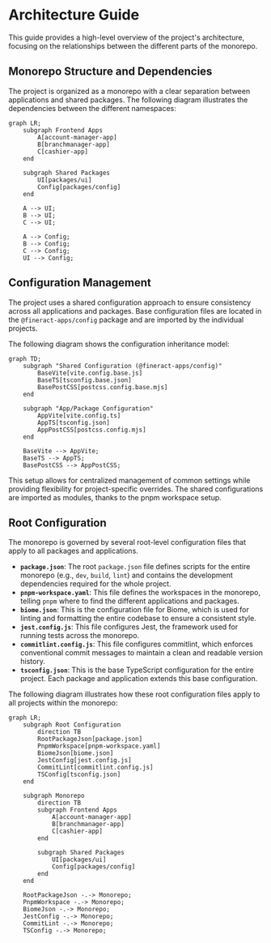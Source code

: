 # Architecture Guide

This guide provides a high-level overview of the project's architecture, focusing on the relationships between the different parts of the monorepo.

## Monorepo Structure and Dependencies

The project is organized as a monorepo with a clear separation between applications and shared packages. The following diagram illustrates the dependencies between the different namespaces:

```mermaid
graph LR;
    subgraph Frontend Apps
        A[account-manager-app]
        B[branchmanager-app]
        C[cashier-app]
    end

    subgraph Shared Packages
        UI[packages/ui]
        Config[packages/config]
    end

    A --> UI;
    B --> UI;
    C --> UI;

    A --> Config;
    B --> Config;
    C --> Config;
    UI --> Config;
```

## Configuration Management

The project uses a shared configuration approach to ensure consistency across all applications and packages. Base configuration files are located in the `@fineract-apps/config` package and are imported by the individual projects.

The following diagram shows the configuration inheritance model:

```mermaid
graph TD;
    subgraph "Shared Configuration (@fineract-apps/config)"
        BaseVite[vite.config.base.js]
        BaseTS[tsconfig.base.json]
        BasePostCSS[postcss.config.base.mjs]
    end

    subgraph "App/Package Configuration"
        AppVite[vite.config.ts]
        AppTS[tsconfig.json]
        AppPostCSS[postcss.config.mjs]
    end

    BaseVite --> AppVite;
    BaseTS --> AppTS;
    BasePostCSS --> AppPostCSS;
```

This setup allows for centralized management of common settings while providing flexibility for project-specific overrides. The shared configurations are imported as modules, thanks to the pnpm workspace setup.

## Root Configuration

The monorepo is governed by several root-level configuration files that apply to all packages and applications.

*   **`package.json`**: The root `package.json` file defines scripts for the entire monorepo (e.g., `dev`, `build`, `lint`) and contains the development dependencies required for the whole project.
*   **`pnpm-workspace.yaml`**: This file defines the workspaces in the monorepo, telling `pnpm` where to find the different applications and packages.
*   **`biome.json`**: This is the configuration file for Biome, which is used for linting and formatting the entire codebase to ensure a consistent style.
*   **`jest.config.js`**: This file configures Jest, the framework used for running tests across the monorepo.
*   **`commitlint.config.js`**: This file configures commitlint, which enforces conventional commit messages to maintain a clean and readable version history.
*   **`tsconfig.json`**: This is the base TypeScript configuration for the entire project. Each package and application extends this base configuration.

The following diagram illustrates how these root configuration files apply to all projects within the monorepo:

```mermaid
graph LR;
    subgraph Root Configuration
        direction TB
        RootPackageJson[package.json]
        PnpmWorkspace[pnpm-workspace.yaml]
        BiomeJson[biome.json]
        JestConfig[jest.config.js]
        CommitLint[commitlint.config.js]
        TSConfig[tsconfig.json]
    end

    subgraph Monorepo
        direction TB
        subgraph Frontend Apps
            A[account-manager-app]
            B[branchmanager-app]
            C[cashier-app]
        end

        subgraph Shared Packages
            UI[packages/ui]
            Config[packages/config]
        end
    end

    RootPackageJson -.-> Monorepo;
    PnpmWorkspace -.-> Monorepo;
    BiomeJson -.-> Monorepo;
    JestConfig -.-> Monorepo;
    CommitLint -.-> Monorepo;
    TSConfig -.-> Monorepo;
```
